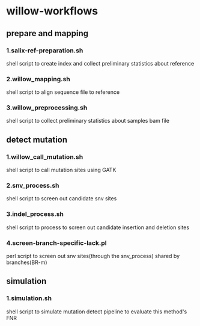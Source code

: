 **willow-workflows**
==================================================
**prepare and mapping**
---------------------------------------------
### 1.salix-ref-preparation.sh
shell script to create index and collect preliminary statistics about reference

### 2.willow_mapping.sh
shell script to align sequence file to reference

### 3.willow_preprocessing.sh
shell script to collect preliminary statistics about samples bam file

**detect mutation**
--------------------------------------------
### 1.willow_call_mutation.sh
shell script to call mutation sites using GATK

### 2.snv_process.sh
shell script to screen out candidate snv sites

### 3.indel_process.sh 
shell script to process to screen out candidate insertion and deletion sites

### 4.screen-branch-specific-lack.pl
perl script to screen out snv sites(through the snv_process) shared by branches(BR-m)

**simulation**
---------------------------------------------------
### 1.simulation.sh
shell script to simulate mutation detect pipeline to evaluate this method's FNR
